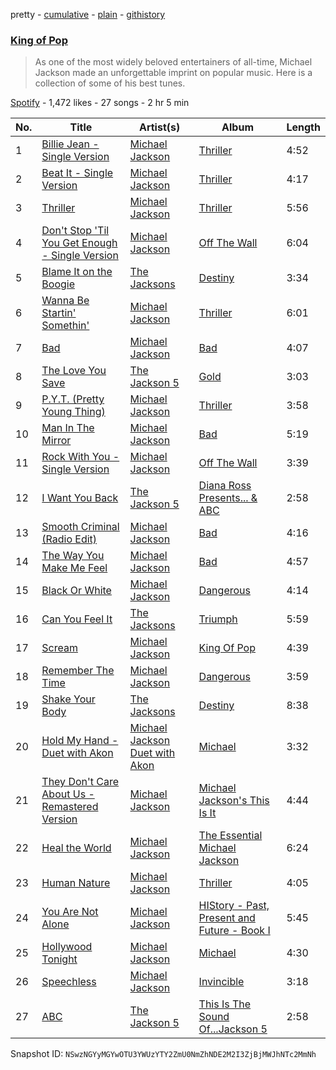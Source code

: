 pretty - [cumulative](/playlists/cumulative/653U7cDBXXkPZ07Xk8kxL6.md) - [plain](/playlists/plain/653U7cDBXXkPZ07Xk8kxL6) - [githistory](https://github.githistory.xyz/mackorone/spotify-playlist-archive/blob/main/playlists/plain/653U7cDBXXkPZ07Xk8kxL6)

### [King of Pop](https://open.spotify.com/playlist/653U7cDBXXkPZ07Xk8kxL6)

> As one of the most widely beloved entertainers of all\-time, Michael Jackson made an unforgettable imprint on popular music\. Here is a collection of some of his best tunes.

[Spotify](https://open.spotify.com/user/spotify) - 1,472 likes - 27 songs - 2 hr 5 min

| No. | Title | Artist(s) | Album | Length |
|---|---|---|---|---|
| 1 | [Billie Jean \- Single Version](https://open.spotify.com/track/6aLWY1Lax3ASlHzNAl2xRZ) | [Michael Jackson](https://open.spotify.com/artist/3fMbdgg4jU18AjLCKBhRSm) | [Thriller](https://open.spotify.com/album/1x6guHfwvOGsIQgRK5v5p1) | 4:52 |
| 2 | [Beat It \- Single Version](https://open.spotify.com/track/6n5BpBMLfOy4uOLzmmZaEf) | [Michael Jackson](https://open.spotify.com/artist/3fMbdgg4jU18AjLCKBhRSm) | [Thriller](https://open.spotify.com/album/1x6guHfwvOGsIQgRK5v5p1) | 4:17 |
| 3 | [Thriller](https://open.spotify.com/track/3mCHHqfRktiCRetZ1KiJHE) | [Michael Jackson](https://open.spotify.com/artist/3fMbdgg4jU18AjLCKBhRSm) | [Thriller](https://open.spotify.com/album/1x6guHfwvOGsIQgRK5v5p1) | 5:56 |
| 4 | [Don't Stop 'Til You Get Enough \- Single Version](https://open.spotify.com/track/2ThA2HEEfcn47HPh210woX) | [Michael Jackson](https://open.spotify.com/artist/3fMbdgg4jU18AjLCKBhRSm) | [Off The Wall](https://open.spotify.com/album/4c4zsGZwtoTXOPGlDXTmw8) | 6:04 |
| 5 | [Blame It on the Boogie](https://open.spotify.com/track/1qDxpXApOmGgfkvq8DNhFT) | [The Jacksons](https://open.spotify.com/artist/2yrbLiuBmc9j81lTX3XUuI) | [Destiny](https://open.spotify.com/album/3pIvt7ca8uJmrfnJAQA5l1) | 3:34 |
| 6 | [Wanna Be Startin' Somethin'](https://open.spotify.com/track/4KMS6h0YOy7QU6y3u5ghzM) | [Michael Jackson](https://open.spotify.com/artist/3fMbdgg4jU18AjLCKBhRSm) | [Thriller](https://open.spotify.com/album/1x6guHfwvOGsIQgRK5v5p1) | 6:01 |
| 7 | [Bad](https://open.spotify.com/track/5N2wtVRejJpHCyui0ZyNFG) | [Michael Jackson](https://open.spotify.com/artist/3fMbdgg4jU18AjLCKBhRSm) | [Bad](https://open.spotify.com/album/4GE64Gcm59UQC6mtgjn4IK) | 4:07 |
| 8 | [The Love You Save](https://open.spotify.com/track/2Tj6rXVPsBpuY457tTLv8Y) | [The Jackson 5](https://open.spotify.com/artist/2iE18Oxc8YSumAU232n4rW) | [Gold](https://open.spotify.com/album/5CyeRETUSdlF5H0kZ7DWFq) | 3:03 |
| 9 | [P.Y.T\. \(Pretty Young Thing\)](https://open.spotify.com/track/7xfEgtVHwqQOB9Ixbr4qs6) | [Michael Jackson](https://open.spotify.com/artist/3fMbdgg4jU18AjLCKBhRSm) | [Thriller](https://open.spotify.com/album/1x6guHfwvOGsIQgRK5v5p1) | 3:58 |
| 10 | [Man In The Mirror](https://open.spotify.com/track/55I6ZPux4NnreHCOct3tZP) | [Michael Jackson](https://open.spotify.com/artist/3fMbdgg4jU18AjLCKBhRSm) | [Bad](https://open.spotify.com/album/4GE64Gcm59UQC6mtgjn4IK) | 5:19 |
| 11 | [Rock With You \- Single Version](https://open.spotify.com/track/5R3LdtAeVTJMERuaccngRD) | [Michael Jackson](https://open.spotify.com/artist/3fMbdgg4jU18AjLCKBhRSm) | [Off The Wall](https://open.spotify.com/album/4c4zsGZwtoTXOPGlDXTmw8) | 3:39 |
| 12 | [I Want You Back](https://open.spotify.com/track/07z8PRXkYMkC4McV5RjuK9) | [The Jackson 5](https://open.spotify.com/artist/2iE18Oxc8YSumAU232n4rW) | [Diana Ross Presents..\. & ABC](https://open.spotify.com/album/0PPuP3OzvteSmCbOiZfmfZ) | 2:58 |
| 13 | [Smooth Criminal \(Radio Edit\)](https://open.spotify.com/track/2cJWJHeKOBOiPqFTSoiBux) | [Michael Jackson](https://open.spotify.com/artist/3fMbdgg4jU18AjLCKBhRSm) | [Bad](https://open.spotify.com/album/4GE64Gcm59UQC6mtgjn4IK) | 4:16 |
| 14 | [The Way You Make Me Feel](https://open.spotify.com/track/26I713ePSpJh6ze95e5FFP) | [Michael Jackson](https://open.spotify.com/artist/3fMbdgg4jU18AjLCKBhRSm) | [Bad](https://open.spotify.com/album/4GE64Gcm59UQC6mtgjn4IK) | 4:57 |
| 15 | [Black Or White](https://open.spotify.com/track/10L4K7607BSC5aq8lc2leC) | [Michael Jackson](https://open.spotify.com/artist/3fMbdgg4jU18AjLCKBhRSm) | [Dangerous](https://open.spotify.com/album/17rMrtfUIKzVNOHdyiJpzR) | 4:14 |
| 16 | [Can You Feel It](https://open.spotify.com/track/4IiuLNG8nFfT4XAc94sxLz) | [The Jacksons](https://open.spotify.com/artist/2yrbLiuBmc9j81lTX3XUuI) | [Triumph](https://open.spotify.com/album/6NuMFKAHblRCn2Gl1vttCb) | 5:59 |
| 17 | [Scream](https://open.spotify.com/track/0jE5ypuY0RlFrnbr6zvTGV) | [Michael Jackson](https://open.spotify.com/artist/3fMbdgg4jU18AjLCKBhRSm) | [King Of Pop](https://open.spotify.com/album/6WqeRr8qGtEnJFFGX9OBvV) | 4:39 |
| 18 | [Remember The Time](https://open.spotify.com/track/52yW8YAEwKcUZZVcflq3Fw) | [Michael Jackson](https://open.spotify.com/artist/3fMbdgg4jU18AjLCKBhRSm) | [Dangerous](https://open.spotify.com/album/17rMrtfUIKzVNOHdyiJpzR) | 3:59 |
| 19 | [Shake Your Body](https://open.spotify.com/track/3iN87aEhrDablT1IVj7TAS) | [The Jacksons](https://open.spotify.com/artist/2yrbLiuBmc9j81lTX3XUuI) | [Destiny](https://open.spotify.com/album/3pIvt7ca8uJmrfnJAQA5l1) | 8:38 |
| 20 | [Hold My Hand \- Duet with Akon](https://open.spotify.com/track/7jyZ3JdEbk5RJ2rZygsBmn) | [Michael Jackson Duet with Akon](https://open.spotify.com/artist/3m6gIJdZpdikcNNdqEPQQ0) | [Michael](https://open.spotify.com/album/4R9ftTftsKlE4Y5gJ7Jj73) | 3:32 |
| 21 | [They Don't Care About Us \- Remastered Version](https://open.spotify.com/track/7MdenVOyOCRoxbgPpjEiAL) | [Michael Jackson](https://open.spotify.com/artist/3fMbdgg4jU18AjLCKBhRSm) | [Michael Jackson's This Is It](https://open.spotify.com/album/7pMVCMwGykuEu9rzTHxLCm) | 4:44 |
| 22 | [Heal the World](https://open.spotify.com/track/6VKdok4tidC3WOzZaR7HQS) | [Michael Jackson](https://open.spotify.com/artist/3fMbdgg4jU18AjLCKBhRSm) | [The Essential Michael Jackson](https://open.spotify.com/album/3ubQZz8WgIfvjSoekS5daO) | 6:24 |
| 23 | [Human Nature](https://open.spotify.com/track/1uhEugk1CbY7mCGkYYBJJk) | [Michael Jackson](https://open.spotify.com/artist/3fMbdgg4jU18AjLCKBhRSm) | [Thriller](https://open.spotify.com/album/1x6guHfwvOGsIQgRK5v5p1) | 4:05 |
| 24 | [You Are Not Alone](https://open.spotify.com/track/6oi4tYdXgClsuj5BAPkUoI) | [Michael Jackson](https://open.spotify.com/artist/3fMbdgg4jU18AjLCKBhRSm) | [HIStory \- Past, Present and Future \- Book I](https://open.spotify.com/album/4orVhH7SdUOBQ3wcEYSjaO) | 5:45 |
| 25 | [Hollywood Tonight](https://open.spotify.com/track/3Uzzfyyyf0snEN7ACMFnp1) | [Michael Jackson](https://open.spotify.com/artist/3fMbdgg4jU18AjLCKBhRSm) | [Michael](https://open.spotify.com/album/4R9ftTftsKlE4Y5gJ7Jj73) | 4:30 |
| 26 | [Speechless](https://open.spotify.com/track/7doA7iFXq9tPxiTmJ4qyDr) | [Michael Jackson](https://open.spotify.com/artist/3fMbdgg4jU18AjLCKBhRSm) | [Invincible](https://open.spotify.com/album/1dApQomnuUyeG8H5DTjIkV) | 3:18 |
| 27 | [ABC](https://open.spotify.com/track/0tdoyI0QqMa5G1mdOEKIDw) | [The Jackson 5](https://open.spotify.com/artist/2iE18Oxc8YSumAU232n4rW) | [This Is The Sound Of...Jackson 5](https://open.spotify.com/album/2tsnPD2qCsXP82h2TCZf2b) | 2:58 |

Snapshot ID: `NSwzNGYyMGYwOTU3YWUzYTY2ZmU0NmZhNDE2M2I3ZjBjMWJhNTc2MmNh`
